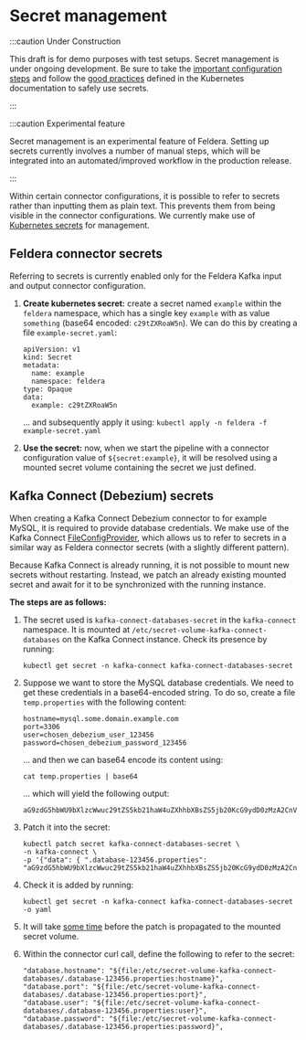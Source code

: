 # Secret management

:::caution Under Construction

This draft is for demo purposes with test setups.
Secret management is under ongoing development.
Be sure to take the [important configuration steps](https://kubernetes.io/docs/concepts/configuration/secret/) and follow the [good practices](https://kubernetes.io/docs/concepts/security/secrets-good-practices/) defined in the Kubernetes documentation to safely use secrets.

:::

:::caution Experimental feature

Secret management is an experimental feature of Feldera. Setting up secrets
currently involves a number of manual steps, which will be integrated
into an automated/improved workflow in the production release.

:::

Within certain connector configurations, it is possible to refer to secrets rather than inputting them as plain text. This prevents them from being visible in the connector configurations. We currently make use of [Kubernetes secrets](https://kubernetes.io/docs/concepts/configuration/secret/) for management.


## Feldera connector secrets

Referring to secrets is currently enabled only for the Feldera Kafka input and output connector configuration.

1. **Create kubernetes secret:** create a secret named `example` within the `feldera` namespace, which has a single key `example` with as value `something` (base64 encoded: `c29tZXRoaW5n`).
   We can do this by creating a file `example-secret.yaml`:
   ```
   apiVersion: v1
   kind: Secret
   metadata:
     name: example
     namespace: feldera
   type: Opaque
   data:
     example: c29tZXRoaW5n
   ```

   ... and subsequently apply it using: `kubectl apply -n feldera -f example-secret.yaml`

2. **Use the secret:** now, when we start the pipeline with a connector configuration value of `${secret:example}`, it will be resolved using a mounted secret volume containing the secret we just defined.


## Kafka Connect (Debezium) secrets

When creating a Kafka Connect Debezium connector to for example MySQL, it is required to provide database credentials. We make use of the Kafka Connect [FileConfigProvider](https://docs.confluent.io/platform/current/connect/security.html#fileconfigprovider), which allows us to refer to secrets in a similar way as Feldera connector secrets (with a slightly different pattern).

Because Kafka Connect is already running, it is not possible to mount new secrets without restarting. Instead, we patch an already existing mounted secret and await for it to be synchronized with the running instance.

**The steps are as follows:**

1. The secret used is `kafka-connect-databases-secret` in the `kafka-connect` namespace.
   It is mounted at `/etc/secret-volume-kafka-connect-databases` on the Kafka Connect instance.
   Check its presence by running:
   ```
   kubectl get secret -n kafka-connect kafka-connect-databases-secret
   ```

2. Suppose we want to store the MySQL database credentials.
   We need to get these credentials in a base64-encoded string.
   To do so, create a file `temp.properties` with the following content:
   ```
   hostname=mysql.some.domain.example.com
   port=3306
   user=chosen_debezium_user_123456
   password=chosen_debezium_password_123456
   ```

   ... and then we can base64 encode its content using:
   ```
   cat temp.properties | base64
   ```

   ... which will yield the following output:
   ```
   aG9zdG5hbWU9bXlzcWwuc29tZS5kb21haW4uZXhhbXBsZS5jb20KcG9ydD0zMzA2CnVzZXI9Y2hvc2VuX2RlYmV6aXVtX3VzZXJfMTIzNDU2CnBhc3N3b3JkPWNob3Nlbl9kZWJleml1bV9wYXNzd29yZF8xMjM0NTYK
   ```

3. Patch it into the secret:
   ```
   kubectl patch secret kafka-connect-databases-secret \
   -n kafka-connect \
   -p '{"data": { ".database-123456.properties": "aG9zdG5hbWU9bXlzcWwuc29tZS5kb21haW4uZXhhbXBsZS5jb20KcG9ydD0zMzA2CnVzZXI9Y2hvc2VuX2RlYmV6aXVtX3VzZXJfMTIzNDU2CnBhc3N3b3JkPWNob3Nlbl9kZWJleml1bV9wYXNzd29yZF8xMjM0NTYK"}}'
   ```

4. Check it is added by running:
   ```
   kubectl get secret -n kafka-connect kafka-connect-databases-secret -o yaml
   ```

5. It will take [some time](https://kubernetes.io/docs/concepts/configuration/secret/#using-secrets-as-files-from-a-pod) before the patch is propagated to the mounted secret volume.

6. Within the connector curl call, define the following to refer to the secret:
   ```
   "database.hostname": "${file:/etc/secret-volume-kafka-connect-databases/.database-123456.properties:hostname}",
   "database.port": "${file:/etc/secret-volume-kafka-connect-databases/.database-123456.properties:port}",
   "database.user": "${file:/etc/secret-volume-kafka-connect-databases/.database-123456.properties:user}",
   "database.password": "${file:/etc/secret-volume-kafka-connect-databases/.database-123456.properties:password}",
   ```
